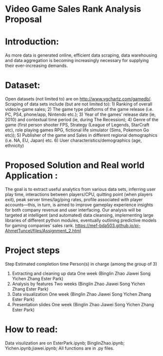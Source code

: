 # Video Game Sales Rank Analysis Proposal

# Introduction: 
As more data is generated online, efficient data scraping, data warehousing and data aggregation is becoming increasingly necessary for supplying their ever-increasing demands. 

# Dataset:
Open datasets (not limited to) are on http://www.vgchartz.com/gamedb/.
Scraping of data sets include (but are not limited to): 1) Ranking of overall video/e-game sales; 2) The game type platforms of the game release (i.e. PC, PS4, phone/app, Nintendo etc.); 3) Year of the games’ release date (ie, 2010) and contextual time period (ie, during The Recession); 4) Genre of the game (first person shooter FPS, Strategy (League of Legends, StarCraft etc), role playing games RPG, fictional life simulator (Sims, Pokemon Go etc)); 5) Publisher of the game and Sales in different regional demographics (i.e. NA, EU, Japan) etc. 6) User characteristics/demographics (age, ethnicity)

# Proposed Solution and Real world Application :
The goal is to extract useful analytics from various data sets, inferring user play time, interactions between players/CPU, quitting point (when players exit), peak server times/lag/ping rates, profile associated with player accounts—this, in turn, is aimed to improve gameplay experience insights for both company revenue and user interfacing. Our analysis will be targeted at intelligent (and automated) data cleansing, implementing large libraries of different python modules, eventually outlining predictive models for gaming companies’ sales rank.
https://mef-bda503.github.io/pj-AhmetTuncel/files/Assignment_2.html

# Project steps
Step	Estimated completion time	Person(s) in charge (among the group of 3)
1. Extracting and cleaning up data	One week	(Binglin Zhao Jiawei Song
Yichen Zhang Ester Park)
2. Analysis by features	Two weeks	(Binglin Zhao Jiawei Song
Yichen Zhang Ester Park)
3. Data visualization 	One week	(Binglin Zhao Jiawei Song
Yichen Zhang Ester Park)
4. Presentation slides	One week	(Binglin Zhao Jiawei Song
Yichen Zhang Ester Park)

# How to read:
Data visulization are on EsterPark.ipynb; BinglinZhao.ipynb; Yichen.ipynb;jiawei.ipynb;
All functions are in .py files.
